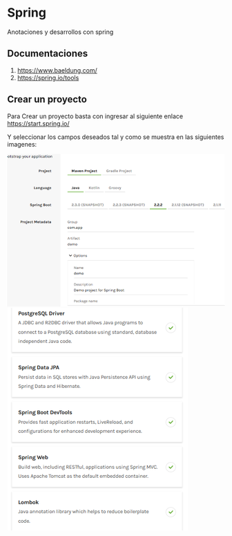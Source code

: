 # Spring
Anotaciones y desarrollos con spring

## Documentaciones

1. https://www.baeldung.com/
2. https://spring.io/tools

## Crear un proyecto

Para Crear un proyecto basta con ingresar al siguiente enlace https://start.spring.io/

Y seleccionar los campos deseados tal y como se muestra en las siguientes imagenes:

![Imagen 1](./screenshot/Screenshot_1.png)
![Imagen 2](./screenshot/Screenshot_6.png)